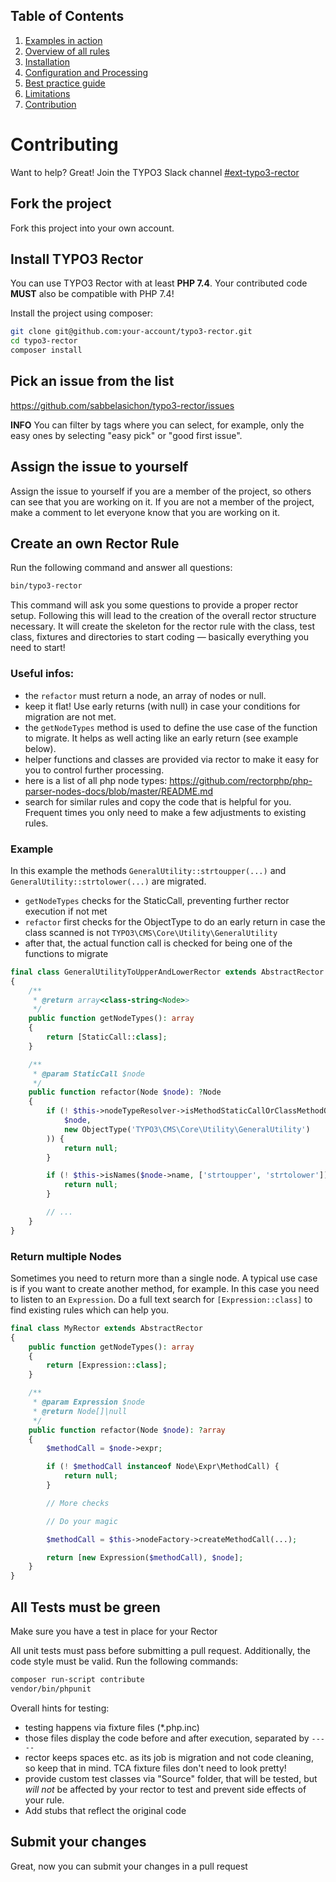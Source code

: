 ## Table of Contents
1. [Examples in action](./examples_in_action.md)
2. [Overview of all rules](./all_rectors_overview.md)
3. [Installation](./installation.md)
4. [Configuration and Processing](./configuration_and_processing.md)
5. [Best practice guide](./best_practice_guide.md)
6. [Limitations](./limitations.md)
7. [Contribution](./contribution.md)

# Contributing

Want to help? Great!
Join the TYPO3 Slack channel [#ext-typo3-rector](https://typo3.slack.com/archives/C019R5LAA6A)

## Fork the project

Fork this project into your own account.

## Install TYPO3 Rector

You can use TYPO3 Rector with at least **PHP 7.4**. Your contributed code **MUST** also be compatible with PHP 7.4!

Install the project using composer:

```bash
git clone git@github.com:your-account/typo3-rector.git
cd typo3-rector
composer install
```

## Pick an issue from the list

https://github.com/sabbelasichon/typo3-rector/issues

**INFO** You can filter by tags where you can select, for example, only the easy ones by selecting "easy pick" or "good first issue".

## Assign the issue to yourself

Assign the issue to yourself if you are a member of the project, so others can see that you are working on it.
If you are not a member of the project, make a comment to let everyone know that you are working on it.

## Create an own Rector Rule

Run the following command and answer all questions:

```bash
bin/typo3-rector
```

This command will ask you some questions to provide a proper rector setup.
Following this will lead to the creation of the overall rector structure necessary.
It will create the skeleton for the rector rule with the class, test class, fixtures and directories to start coding — basically everything you need to start!

### Useful infos:

- the `refactor` must return a node, an array of nodes or null.
- keep it flat! Use early returns (with null) in case your conditions for migration are not met.
- the `getNodeTypes` method is used to define the use case of the function to migrate. It helps as well acting like an early return (see example below).
- helper functions and classes are provided via rector to make it easy for you to control further processing.
- here is a list of all php node types: https://github.com/rectorphp/php-parser-nodes-docs/blob/master/README.md
- search for similar rules and copy the code that is helpful for you. Frequent times you only need to make a few adjustments to existing rules.

### Example

In this example the methods `GeneralUtility::strtoupper(...)` and `GeneralUtility::strtolower(...)` are migrated.
- `getNodeTypes` checks for the StaticCall, preventing further rector execution if not met
- `refactor` first checks for the ObjectType to do an early return in case the class scanned is not `TYPO3\CMS\Core\Utility\GeneralUtility`
- after that, the actual function call is checked for being one of the functions to migrate

```php
final class GeneralUtilityToUpperAndLowerRector extends AbstractRector
{
    /**
     * @return array<class-string<Node>>
     */
    public function getNodeTypes(): array
    {
        return [StaticCall::class];
    }

    /**
     * @param StaticCall $node
     */
    public function refactor(Node $node): ?Node
    {
        if (! $this->nodeTypeResolver->isMethodStaticCallOrClassMethodObjectType(
            $node,
            new ObjectType('TYPO3\CMS\Core\Utility\GeneralUtility')
        )) {
            return null;
        }

        if (! $this->isNames($node->name, ['strtoupper', 'strtolower'])) {
            return null;
        }

        // ...
    }
}
```

### Return multiple Nodes

Sometimes you need to return more than a single node.
A typical use case is if you want to create another method, for example.
In this case you need to listen to an `Expression`.
Do a full text search for `[Expression::class]` to find existing rules which can help you.

```php
final class MyRector extends AbstractRector
{
    public function getNodeTypes(): array
    {
        return [Expression::class];
    }

    /**
     * @param Expression $node
     * @return Node[]|null
     */
    public function refactor(Node $node): ?array
    {
        $methodCall = $node->expr;

        if (! $methodCall instanceof Node\Expr\MethodCall) {
            return null;
        }

        // More checks

        // Do your magic

        $methodCall = $this->nodeFactory->createMethodCall(...);

        return [new Expression($methodCall), $node];
    }
}
```

## All Tests must be green

Make sure you have a test in place for your Rector

All unit tests must pass before submitting a pull request.
Additionally, the code style must be valid.
Run the following commands:

```bash
composer run-script contribute
vendor/bin/phpunit
```

Overall hints for testing:

- testing happens via fixture files (*.php.inc)
- those files display the code before and after execution, separated by `-----`
- rector keeps spaces etc. as its job is migration and not code cleaning, so keep that in mind. TCA fixture files don't need to look pretty!
- provide custom test classes via "Source" folder, that will be tested, but *will not* be affected by your rector to test and prevent side effects of your rule.
- Add stubs that reflect the original code

## Submit your changes

Great, now you can submit your changes in a pull request
